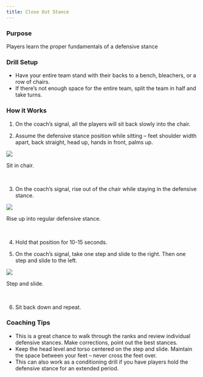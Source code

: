 ```yaml
---
title: Close Out Stance
---
```



### Purpose

Players learn the proper fundamentals of a defensive stance

### Drill Setup

* Have your entire team stand with their backs to a bench, bleachers, or a row of chairs.
* If there’s not enough space for the entire team, split the team in half and take turns.

### How it Works

1. On the coach’s signal, all the players will sit back slowly into the chair.

2. Assume the defensive stance position while sitting – feet shoulder width apart, back straight, head up, hands in front, palms up.

[![](https://sp-ao.shortpixel.ai/client/to_auto,q_glossy,ret_img,w_205,h_211/https://www.online-basketball-drills.com/wp-content/uploads/2019/01/defensive-stance-chair-drill-1.jpg)](https://www.online-basketball-drills.com/wp-content/uploads/2019/01/defensive-stance-chair-drill-1.jpg)

Sit in chair.

 

3. On the coach’s signal, rise out of the chair while staying in the defensive stance.

[![](https://sp-ao.shortpixel.ai/client/to_auto,q_glossy,ret_img,w_218,h_225/https://www.online-basketball-drills.com/wp-content/uploads/2019/01/defensive-stance-chair-drill-2.jpg)](https://www.online-basketball-drills.com/wp-content/uploads/2019/01/defensive-stance-chair-drill-2.jpg)

Rise up into regular defensive stance.

 

4. Hold that position for 10-15 seconds.

5. On the coach’s signal, take one step and slide to the right. Then one step and slide to the left.

[![](https://sp-ao.shortpixel.ai/client/to_auto,q_glossy,ret_img,w_283,h_225/https://www.online-basketball-drills.com/wp-content/uploads/2019/01/defensive-stance-chair-drill-3.jpg)](https://www.online-basketball-drills.com/wp-content/uploads/2019/01/defensive-stance-chair-drill-3.jpg)

Step and slide.

 

6. Sit back down and repeat.

### Coaching Tips

* This is a great chance to walk through the ranks and review individual defensive stances. Make corrections, point out the best stances.
* Keep the head level and torso centered on the step and slide. Maintain the space between your feet – never cross the feet over.
* This can also work as a conditioning drill if you have players hold the defensive stance for an extended period.
